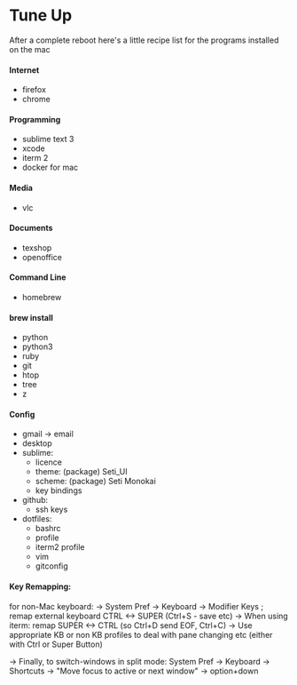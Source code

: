 # Tune Up

After a complete reboot here's a little recipe list for the programs installed on the mac

#### Internet
* firefox
* chrome

#### Programming
* sublime text 3
* xcode
* iterm 2
* docker for mac

#### Media
* vlc

#### Documents
* texshop
* openoffice

#### Command Line
* homebrew

#### brew install
* python
* python3
* ruby
* git 
* htop
* tree
* z

#### Config
* gmail -> email
* desktop 
* sublime:
    - licence
    - theme: (package) Seti_UI
    - scheme: (package) Seti Monokai
    - key bindings 
* github:
    - ssh keys 
* dotfiles:
    - bashrc
    - profile
    - iterm2 profile
    - vim 
    - gitconfig

#### Key Remapping:
for non-Mac keyboard:
-> System Pref -> Keyboard -> Modifier Keys ; remap external keyboard CTRL <-> SUPER (Ctrl+S - save etc)
-> When using iterm: remap SUPER <-> CTRL (so Ctrl+D send EOF, Ctrl+C)
-> Use appropriate KB or non KB profiles to deal with pane changing etc (either with Ctrl or Super Button)

-> Finally, to switch-windows in split mode: 
   System Pref -> Keyboard -> Shortcuts -> "Move focus to active or next window" -> option+down
